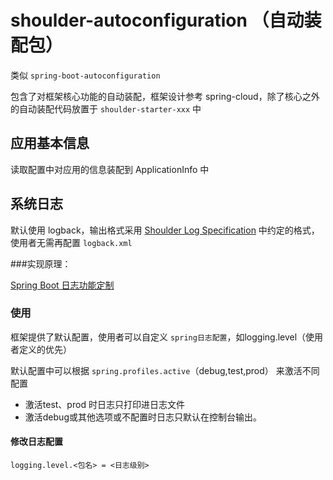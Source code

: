 # shoulder-autoconfiguration （自动装配包）

类似 `spring-boot-autoconfiguration`

包含了对框架核心功能的自动装配，框架设计参考 spring-cloud，除了核心之外的自动装配代码放置于 `shoulder-starter-xxx` 中

## 应用基本信息

读取配置中对应用的信息装配到 ApplicationInfo 中

## 系统日志

默认使用 logback，输出格式采用 [Shoulder Log Specification](http://spec.itlym.cn/specs/base/log.html) 中约定的格式，使用者无需再配置 `logback.xml`



###实现原理：

 [Spring Boot 日志功能定制](https://docs.spring.io/spring-boot/docs/2.2.2.RELEASE/reference/html/spring-boot-features.html#boot-features-custom-log-configuration)

### 使用

框架提供了默认配置，使用者可以自定义 `spring日志配置`，如logging.level（使用者定义的优先）

默认配置中可以根据 `spring.profiles.active`（debug,test,prod） 来激活不同配置

- 激活test、prod 时日志只打印进日志文件
- 激活debug或其他选项或不配置时日志只默认在控制台输出。

#### 修改日志配置
```properties
logging.level.<包名> = <日志级别>
```
